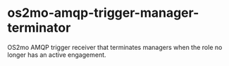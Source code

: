 # os2mo-amqp-trigger-manager-terminator
OS2mo AMQP trigger receiver that terminates managers when the role no longer has an active engagement.

